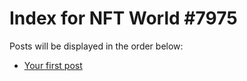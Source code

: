 # Index for NFT World #7975
Posts will be displayed in the order below:

- [Your first post](./001-first.md)

